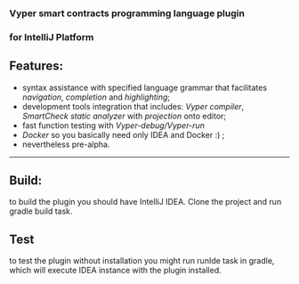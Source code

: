 ### Vyper smart contracts programming language plugin 
### for IntelliJ Platform

Features:
-----------
* syntax assistance with specified language grammar that facilitates *navigation*, *completion* and *highlighting*;
* development tools integration that includes: *Vyper compiler*, *SmartCheck static analyzer* with *projection* onto editor;
* fast function testing with *Vyper-debug/Vyper-run*
* *Docker*  so you basically need only IDEA and Docker :) ;
* nevertheless pre-alpha.
-----------

**Build:**
------------
 to build the plugin you should have IntelliJ IDEA. Clone the project and run gradle build task.

**Test** 
------------
to test the plugin without installation you might run runIde task in gradle, which will execute IDEA instance with the plugin installed.
